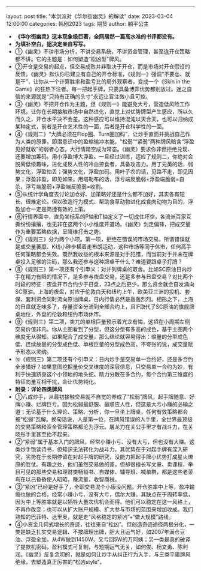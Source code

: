 ---
layout: post
title:  "本剑派对《华尔街幽灵》的解读"
date:   2023-03-04 12:00:00
categories: 韩剧2023
tags: 期货
author: 躺平公主

* **《华尔街幽灵》这本现象级巨著，全网居然一篇高水准的书评都没有。**
* **为填补空白，姐决定亲自写写。**
* ①《幽灵》不讲市场分析，不讲交易系统，不讲资金管理，甚至连开仓策略都不讲。它的主题是：如何塑造“松凶型”牌风。
* ②开仓是交易的起点，但交易成败并非取决于开仓，而是市场对开仓假设的反馈。《幽灵》默认你已建立有自己的开仓标准，《规则一》强调“不要怂、就是干”，让你从一个计算胜率和盈亏比的局外观察者，变成一个《Skin in the Game》的狂热下注者。每一把起手牌，只要具备博弈优势都别放过。迷之自信的来源就是“只持有正确的头寸”永远让盲注微小且可控。
* ③《幽灵》不把开仓作为主题，但《规则一》能避免大亏，营造低风险工作环境，让你在长期接触市场中自然进化，直觉上对优势牌型产生感应，所以久而久之，开仓水平决不会差。这种感应可以维持混沌以天合天，也可以归纳成某种定式，前者是开仓艺术性的一面，后者是开仓科学性的一面。
* ④《规则二》“大牌必须在Flop圈、Turn圈加码”，让炒手直面并挑战自己作为人类的原罪，即潜意识中的盈缩输冲本能。“松弱”“紧弱”两种牌风暗含“浮盈见好就收”的弱者心态，大行情踏空成为常态。《幽灵》要求你非但拒绝兑现、还要增加筹码，用小浮盈博大浮盈。一旦经过训练，适应了规则二，你绝对会脱离低级趣味，进化成反人性的冷血掠食者，具备攻击力。用丁元英的话，弱势文化，浮盈怕丢；强势文化，浮盈加码。用叶子农的话，见路不走，即见因果；浮盈非盈，即见如来。用塔勒布的话，浮亏端反脆弱+浮盈端脆弱=自杀，浮亏端脆弱+浮盈端反脆弱=收割。
* ⑤从统计学角度去讨论加仓好、加策略好还是什么都不加好，其实各有短长，很难定论。但以改造行为模式、帮助食草动物进化成食肉动物为目的，浮盈加仓一定是简捷有效的上策。
* ⑥行情界面中，直角坐标系的P轴和T轴定义了一切成住坏空，各流派百家互撕纷纷攘攘，也无非在这两个小小维度开道场。《幽灵》剑走偏锋，把成交量作为重要策略依据，呈降维打击之势。
* ⑦《规则三》分为两个小项。第一项，拒绝在错误的市场交易。所谓错误就是成交量萎靡、K线小碎步横着走布朗运动，这种市场等同于休市，任何高手任何策略都会失效。既然我收益的根本来源是对手犯错，而当前对手并未在牌桌投入足够的注码，那么我还参与这种牌桌干什么？难道要跟桌子打牌？
* ⑧《规则三》第一项还有个引申义：对并列牌桌的取舍。比如SC原油日内炒手在精力有限的情况下，是多参与夜盘交易，还是多参与日盘交易？对比两个时段的特征：夜盘开市合约少于日盘，23点之后更少，那么资金就会自发涌向SC原油。上海的夜盘，对应于伦敦白天和纽约上午，欧美亚三洲的投机、套保、套利资金同时流向原油牌桌，日内行情必然是轰轰烈烈。相形之下，上海的日盘就乏味多了，存量资金分流到全部合约上，且IF取代了SC原油的旗舰牌桌地位，外盘的伦敦和纽约市场休市。
* ⑨《规则三》第二项，突兀的单根巨量预示着亢龙有悔，这招在小周期左侧交易价值非凡。你从主图看到了分型，但这分型有多高的成色，基于主图两个维度无从得知。如果配合了成交量，那么结论就容易得出：缩量的分型成色低、连续放量的分型成色低、单根巨量的分型成色高。不夸张的说，成交量赋予形态以灵魂。
* ⑩《规则三》第二项还有个引申义：日内炒手是交易单一合约好，还是多合约全涉猎好？如果意图挖掘量价交叉维度的深层信息，只交易单一合约为妙，有利于快速跻身这个小领地的地头蛇。精力分散在多合约，每个合约第三维度的特征向量互相干扰，会让优势钝化。
* **附录：详论四类牌风**
* ①八成炒手，从最初接触交易就不自觉的养成了“松弱”牌风，起手牌随意、好牌小赚、烂牌巨亏。因为松弱最舒服、最顺应人性，但这是大亏小赚的必输之道；无论基于什么理论、策略、分析，你一旦坐上牌桌，任何有效策略都会被“松弱”瓦解。换句话说，人是第一位，在牌风错误的人手里，全世界最顶级的交易策略和资金管理策略都沦为浮云。屠龙刀在关公手里才有战斗力，在关晓彤手里甚至抬不起来。
* ②“紧弱”属于基本入门的牌风，经常小赚小亏、没有大亏，但也没有大赚。这类炒手饱读诗书，但知识无法转化为战斗力。其优势在于对起手牌有深入研究，劣势在于长期停留在对起手牌的研究，没能力把起手牌小优势打成星火燎原的胜仗。有趣之处，他们虽然交易做的差，但却很擅长写文章、卖课程，举目可见的那些交易和理财类畅销书、自媒体、辅导班、喊单群，都是这些老菜鸟在以己昏昏使人昭昭，赚流量，收智商税。
* ③“紧凶”已经是好手了，全职交易混个小康没问题。开仓胜率中上等，盈冲输缩也做的合格，经常小赚小亏、没有大亏，偶尔大赚。其缺点在于周转率低，因为中上等胜率就是以牺牲大量次优机会而得。他们可以稳定在这一风格上，不再作改变；也可以从扩大账户规模、扩大参与市场的范围来增加收成。我们熟知的巴菲特、达里奥，就是走“风格稳定的紧凶”+“做大规模”路线。
* ④小资金几何式增长的奇迹，往往来自“松凶”。但创造奇迹途径两极分化，一类是缺乏扎实交易逻辑、不按牌理出牌，胆大且运气好，如2007年满仓豆油、浮盈全加，从4W做到1450W、又亏回5W的万阿姨；另一类是真的破译了提款机密码，盈利模式可复制，与短期运气无关，如何俊、杨文勇、陈利润。《幽灵》反复念叨的，就是如何让炒手从纠正行为入手，与三类平庸牌风绝缘，去塑造真正厉害的“松凶style”。
